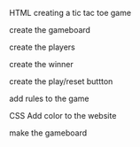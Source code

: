 HTML
creating a tic tac toe game

create the gameboard

create the players

create the winner 

create the play/reset buttton

add rules to the game

CSS
Add color to the website

make the gameboard 


